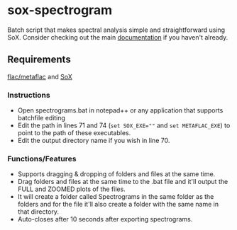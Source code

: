 # sox-spectrogram
Batch script that makes spectral analysis simple and straightforward using SoX. Consider checking out the main 
[documentation](https://sox.sourceforge.net/sox.html) if you haven't already. 

## Requirements
[flac/metaflac](https://xiph.org/flac/download.html) and [SoX](https://sourceforge.net/projects/sox/)

### Instructions
- Open spectrograms.bat in notepad++ or any application that supports batchfile editing
- Edit the path in lines 71 and 74 (```set SOX_EXE=""``` and ```set METAFLAC_EXE```) to point to the path of these executables.
- Edit the output directory name if you wish in line 70.

### Functions/Features
- Supports dragging & dropping of folders and files at the same time.
- Drag folders and files at the same time to the .bat file and it'll output the FULL and ZOOMED plots of the files.
- It will create a folder called Spectrograms in the same folder as the folders and for the file it'll also create a folder with the same name in that directory.
- Auto-closes after 10 seconds after exporting spectrograms.
